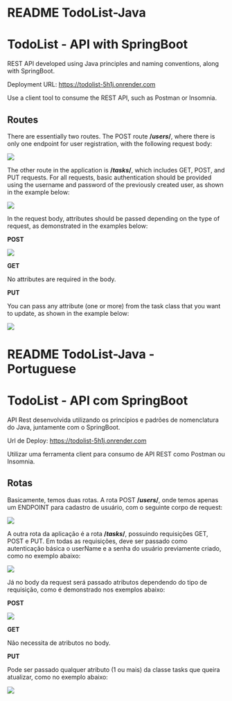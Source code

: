 # README TodoList-Java

# TodoList - API with SpringBoot

REST API developed using Java principles and naming conventions, along with SpringBoot.

Deployment URL: https://todolist-5h1j.onrender.com

Use a client tool to consume the REST API, such as Postman or Insomnia.

## Routes

There are essentially two routes. The POST route **/_users_/**, where there is only one endpoint for user registration, with the following request body:

![](https://t9011727272.p.clickup-attachments.com/t9011727272/96c523a0-422b-45e7-9cb2-4e1d38b250c1/image.png)

The other route in the application is **/_tasks_/**, which includes GET, POST, and PUT requests. For all requests, basic authentication should be provided using the username and password of the previously created user, as shown in the example below:

![](https://t9011727272.p.clickup-attachments.com/t9011727272/0019e375-401a-46d5-8f44-c65946618c0b/image.png)

In the request body, attributes should be passed depending on the type of request, as demonstrated in the examples below:

**POST**

![](https://t9011727272.p.clickup-attachments.com/t9011727272/1c5e985b-92f9-430a-b71d-f06e4d81a66f/image.png)

**GET**

No attributes are required in the body.

**PUT**

You can pass any attribute (one or more) from the task class that you want to update, as shown in the example below:

![](https://t9011727272.p.clickup-attachments.com/t9011727272/f580ce72-02fe-4c49-9ed2-be5c3053b8c3/image.png)



# README TodoList-Java - Portuguese

# TodoList - API com SpringBoot

  

API Rest desenvolvida utilizando os princípios e padrões de nomenclatura do Java, juntamente com o SpringBoot.

Url de Deploy: https://todolist-5h1j.onrender.com

Utilizar uma ferramenta client para consumo de API REST como Postman ou Insomnia.

  

## Rotas

  

Basicamente, temos duas rotas. A rota POST **/_users_/**, onde temos apenas um ENDPOINT para cadastro de usuário, com o seguinte corpo de request:

  

![](https://t9011727272.p.clickup-attachments.com/t9011727272/96c523a0-422b-45e7-9cb2-4e1d38b250c1/image.png)

  

A outra rota da aplicação é a rota **/_tasks_/**, possuindo requisições GET, POST e PUT. Em todas as requisições, deve ser passado como autenticação básica o userName e a senha do usuário previamente criado, como no exemplo abaixo:

  

![](https://t9011727272.p.clickup-attachments.com/t9011727272/0019e375-401a-46d5-8f44-c65946618c0b/image.png)

  

Já no body da request será passado atributos dependendo do tipo de requisição, como é demonstrado nos exemplos abaixo:

  

**POST**

![](https://t9011727272.p.clickup-attachments.com/t9011727272/1c5e985b-92f9-430a-b71d-f06e4d81a66f/image.png)

  

**GET**

  

Não necessita de atributos no body.

  

**PUT**

  

Pode ser passado qualquer atributo (1 ou mais) da classe tasks que queira atualizar, como no exemplo abaixo:

![](https://t9011727272.p.clickup-attachments.com/t9011727272/f580ce72-02fe-4c49-9ed2-be5c3053b8c3/image.png)
